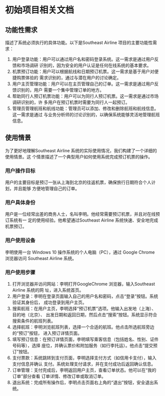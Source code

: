 # 初始项目相关文档

## 功能性需求
描述了系统必须执行的具体功能。以下是Southeast Airline 项目的主要功能性需
求：
1. 用户登录功能：用户可以通过用户名和密码登录系统。这一需求是通过用户反馈和市场调研
识别的，因为安全的用户认证是任何在线系统的基本要求。
2. 机票预订功能：用户可以根据航线和日期预订机票。这一需求是基于用户对便捷购票体验的
需求识别的，通过与潜在用户的讨论确定。
3. 用户主页管理功能：用户可以在主页管理自己的订单。这一需求是通过用户反馈识别的，用户
需要一个集中管理订单的地方。
4. 帮助同行人预订机票功能：用户可以为同行人预订机票。这一需求是通过市场调研识别的，许
多用户在预订机票时需要为同行人一起预订。
5. 管理员管理航班和航线功能：管理员可以添加、修改和删除航班和航线信息。这一需求是通过
与业务分析师的讨论识别的，以确保系统能够灵活地管理航班信息。

## 使用情景
为了更好地理解Southeast Airline 系统的实际使用情况，我们构建了一个详细的使用情景。这
个情景描述了一个典型用户如何使用系统完成预订机票的操作。
### 用户操作目标
用户的主要目标是预订一张从上海到北京的往返机票，确保旅行日期符合个人计划，并且能够
方便地管理自己的订单。
### 用户具体身份
用户是一位经常出差的商务人士，名叫李明。他经常需要预订机票，并且对在线预订系统有一
定的使用经验。他希望通过Southeast Airline 系统快速、安全地完成机票预订。
### 用户使用设备
李明使用一台 Windows 10 操作系统的个人电脑（PC），通过 Google Chrome 浏览器访问
Southeast Airline 系统。
### 用户使用步骤
1. 打开浏览器并访问网站：李明打开GoogleChrome 浏览器，输入Southeast Airline 系统的网
址，进入系统首页。
2. 用户登录：李明在登录页面输入自己的用户名和密码，点击“登录”按钮。系统验证其身份后，
成功登录到用户主页。
3. 搜索航班：在用户主页，李明选择“预订机票”选项。他输入出发地（上海）、目的地（北京）、
出发日期和返回日期，然后点击“搜索”按钮。系统显示符合搜索条件的航班列表。
4. 选择航班：李明浏览航班列表，选择一个合适的航班。他点击所选航班旁边的“预订”按钮，
进入预订详情页面。
5. 填写预订信息：在预订详情页面，李明填写乘客信息（包括姓名、性别、证件号码等），选择
座位，并确认票价和附加服务（如行李托运）。他点击“提交预订”按钮。
6. 支付票款：系统跳转到支付页面，李明选择支付方式（如信用卡支付），输入支付信息并确认
支付。系统处理支付请求，并在支付成功后返回确认信息。
7. 订单管理：支付完成后，李明返回用户主页，查看订单状态。他可以在“我的订单”部分查看
订单详情、修改订单或取消订单。
8. 退出系统：完成所有操作后，李明点击页面右上角的“退出”按钮，安全退出系统。